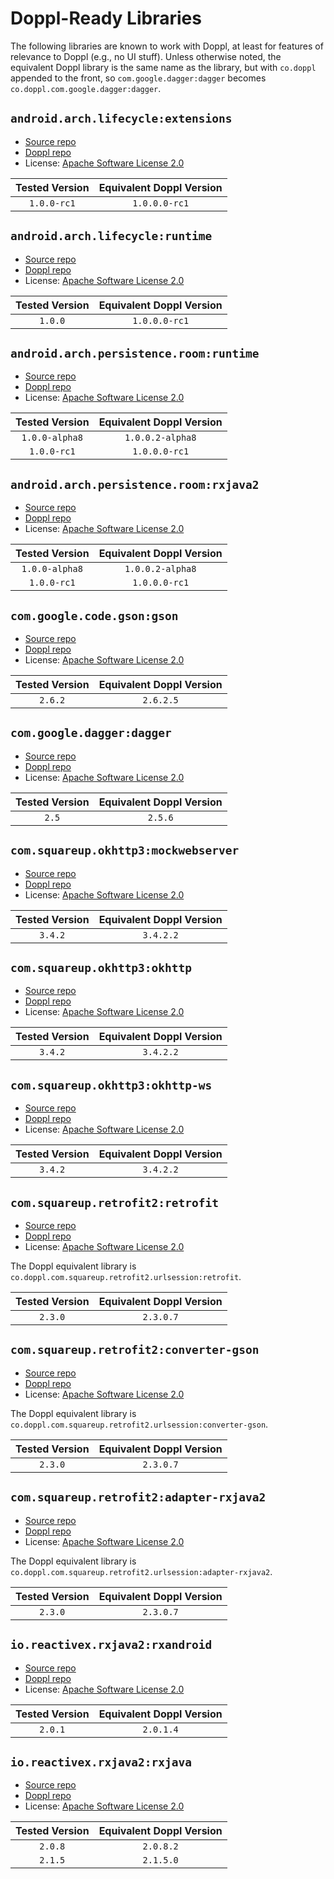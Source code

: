 # Doppl-Ready Libraries

The following libraries are known to work with Doppl, at least for features
of relevance to Doppl (e.g., no UI stuff). Unless otherwise noted,
the equivalent Doppl library is the same name as the library, but with
`co.doppl` appended to the front, so `com.google.dagger:dagger` becomes
`co.doppl.com.google.dagger:dagger`.

## `android.arch.lifecycle:extensions`

- [Source repo](https://android.googlesource.com/platform/frameworks/support/)
- [Doppl repo](https://github.com/doppllib/android-architecture-components)
- License: [Apache Software License 2.0](https://android.googlesource.com/platform/frameworks/support/+/master/LICENSE.txt)

|Tested Version|Equivalent Doppl Version|
|:------------:|:----------------------:|
|`1.0.0-rc1`   |`1.0.0.0-rc1`           |

## `android.arch.lifecycle:runtime`

- [Source repo](https://android.googlesource.com/platform/frameworks/support/)
- [Doppl repo](https://github.com/doppllib/android-architecture-components)
- License: [Apache Software License 2.0](https://android.googlesource.com/platform/frameworks/support/+/master/LICENSE.txt)

|Tested Version|Equivalent Doppl Version|
|:------------:|:----------------------:|
|`1.0.0`       |`1.0.0.0-rc1`           |

## `android.arch.persistence.room:runtime`

- [Source repo](https://android.googlesource.com/platform/frameworks/support/)
- [Doppl repo](https://github.com/doppllib/android-architecture-components)
- License: [Apache Software License 2.0](https://android.googlesource.com/platform/frameworks/support/+/master/LICENSE.txt)

|Tested Version|Equivalent Doppl Version|
|:------------:|:----------------------:|
|`1.0.0-alpha8`|`1.0.0.2-alpha8`        |
|`1.0.0-rc1`   |`1.0.0.0-rc1`           |

## `android.arch.persistence.room:rxjava2`

- [Source repo](https://android.googlesource.com/platform/frameworks/support/)
- [Doppl repo](https://github.com/doppllib/android-architecture-components)
- License: [Apache Software License 2.0](https://android.googlesource.com/platform/frameworks/support/+/master/LICENSE.txt)

|Tested Version|Equivalent Doppl Version|
|:------------:|:----------------------:|
|`1.0.0-alpha8`|`1.0.0.2-alpha8`        |
|`1.0.0-rc1`   |`1.0.0.0-rc1`           |

## `com.google.code.gson:gson`

- [Source repo](https://github.com/google/gson)
- [Doppl repo](https://github.com/doppllib/gson)
- License: [Apache Software License 2.0](https://github.com/google/gson/blob/master/LICENSE)

|Tested Version|Equivalent Doppl Version|
|:------------:|:----------------------:|
|`2.6.2`       |`2.6.2.5`               |

## `com.google.dagger:dagger`

- [Source repo](https://github.com/google/dagger)
- [Doppl repo](https://github.com/doppllib/dagger)
- License: [Apache Software License 2.0](https://github.com/google/dagger/blob/master/LICENSE.txt)

|Tested Version|Equivalent Doppl Version|
|:------------:|:----------------------:|
|`2.5`         |`2.5.6`                 |

## `com.squareup.okhttp3:mockwebserver`

- [Source repo](https://github.com/square/okhttp)
- [Doppl repo](https://github.com/doppllib/okhttp)
- License: [Apache Software License 2.0](https://github.com/square/okhttp/blob/master/LICENSE.txt)

|Tested Version|Equivalent Doppl Version|
|:------------:|:----------------------:|
|`3.4.2`       |`3.4.2.2`               |

## `com.squareup.okhttp3:okhttp`

- [Source repo](https://github.com/square/okhttp)
- [Doppl repo](https://github.com/doppllib/okhttp)
- License: [Apache Software License 2.0](https://github.com/square/okhttp/blob/master/LICENSE.txt)

|Tested Version|Equivalent Doppl Version|
|:------------:|:----------------------:|
|`3.4.2`       |`3.4.2.2`               |

## `com.squareup.okhttp3:okhttp-ws`

- [Source repo](https://github.com/square/okhttp)
- [Doppl repo](https://github.com/doppllib/okhttp)
- License: [Apache Software License 2.0](https://github.com/square/okhttp/blob/master/LICENSE.txt)

|Tested Version|Equivalent Doppl Version|
|:------------:|:----------------------:|
|`3.4.2`       |`3.4.2.2`               |

## `com.squareup.retrofit2:retrofit`

- [Source repo](https://github.com/square/retrofit)
- [Doppl repo](https://github.com/doppllib/retrofit-doppl)
- License: [Apache Software License 2.0](https://github.com/square/retrofit/blob/master/LICENSE.txt)

The Doppl equivalent library is `co.doppl.com.squareup.retrofit2.urlsession:retrofit`.

|Tested Version|Equivalent Doppl Version|
|:------------:|:----------------------:|
|`2.3.0`       |`2.3.0.7`               |

## `com.squareup.retrofit2:converter-gson`

- [Source repo](https://github.com/square/retrofit)
- [Doppl repo](https://github.com/doppllib/retrofit-doppl)
- License: [Apache Software License 2.0](https://github.com/square/retrofit/blob/master/LICENSE.txt)

The Doppl equivalent library is `co.doppl.com.squareup.retrofit2.urlsession:converter-gson`.

|Tested Version|Equivalent Doppl Version|
|:------------:|:----------------------:|
|`2.3.0`       |`2.3.0.7`               |

## `com.squareup.retrofit2:adapter-rxjava2`

- [Source repo](https://github.com/square/retrofit)
- [Doppl repo](https://github.com/doppllib/retrofit-doppl)
- License: [Apache Software License 2.0](https://github.com/square/retrofit/blob/master/LICENSE.txt)

The Doppl equivalent library is `co.doppl.com.squareup.retrofit2.urlsession:adapter-rxjava2`.

|Tested Version|Equivalent Doppl Version|
|:------------:|:----------------------:|
|`2.3.0`       |`2.3.0.7`               |

## `io.reactivex.rxjava2:rxandroid`

- [Source repo](https://github.com/ReactiveX/RxAndroid)
- [Doppl repo](https://github.com/doppllib/RxAndroid)
- License: [Apache Software License 2.0](https://github.com/ReactiveX/RxAndroid/blob/2.x/LICENSE)

|Tested Version|Equivalent Doppl Version|
|:------------:|:----------------------:|
|`2.0.1`       |`2.0.1.4`               |

## `io.reactivex.rxjava2:rxjava`

- [Source repo](https://github.com/ReactiveX/RxJava)
- [Doppl repo](https://github.com/doppllib/RxJava)
- License: [Apache Software License 2.0](https://github.com/ReactiveX/RxJava/blob/2.x/LICENSE)

|Tested Version|Equivalent Doppl Version|
|:------------:|:----------------------:|
|`2.0.8`       |`2.0.8.2`               |
|`2.1.5`       |`2.1.5.0`               |
